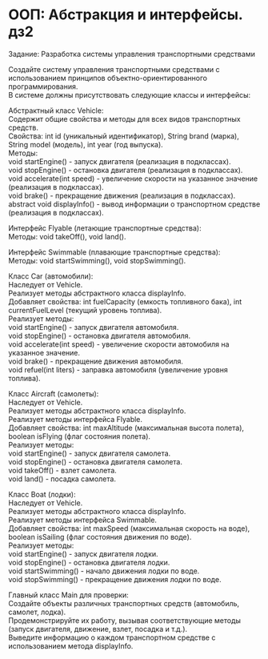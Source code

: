 # ООП: Абстракция и интерфейсы. дз2

Задание: Разработка системы управления транспортными средствами  

Создайте систему управления транспортными средствами с использованием принципов объектно-ориентированного программирования.  
В системе должны присутствовать следующие классы и интерфейсы:  

Абстрактный класс Vehicle:  
Содержит общие свойства и методы для всех видов транспортных средств.  
Свойства: int id (уникальный идентификатор), String brand (марка), String model (модель), int year (год выпуска).  
Методы:  
void startEngine() - запуск двигателя (реализация в подклассах).  
void stopEngine() - остановка двигателя (реализация в подклассах).  
void accelerate(int speed) - увеличение скорости на указанное значение (реализация в подклассах).  
void brake() - прекращение движения (реализация в подклассах).  
abstract void displayInfo() - вывод информации о транспортном средстве (реализация в подклассах).  

Интерфейс Flyable (летающие транспортные средства):  
Методы: void takeOff(), void land().  

Интерфейс Swimmable (плавающие транспортные средства):  
Методы: void startSwimming(), void stopSwimming().  

Класс Car (автомобили):  
Наследует от Vehicle.  
Реализует методы абстрактного класса displayInfo.  
Добавляет свойства: int fuelCapacity (емкость топливного бака), int currentFuelLevel (текущий уровень топлива).  
Реализует методы:  
void startEngine() - запуск двигателя автомобиля.  
void stopEngine() - остановка двигателя автомобиля.  
void accelerate(int speed) - увеличение скорости автомобиля на указанное значение.  
void brake() - прекращение движения автомобиля.  
void refuel(int liters) - заправка автомобиля (увеличение уровня топлива).  

Класс Aircraft (самолеты):  
Наследует от Vehicle.  
Реализует методы абстрактного класса displayInfo.  
Реализует методы интерфейса Flyable.  
Добавляет свойства: int maxAltitude (максимальная высота полета), boolean isFlying (флаг состояния полета).  
Реализует методы:  
void startEngine() - запуск двигателя самолета.  
void stopEngine() - остановка двигателя самолета.  
void takeOff() - взлет самолета.  
void land() - посадка самолета.  

Класс Boat (лодки):  
Наследует от Vehicle.  
Реализует методы абстрактного класса displayInfo.  
Реализует методы интерфейса Swimmable.  
Добавляет свойства: int maxSpeed (максимальная скорость на воде), boolean isSailing (флаг состояния движения по воде).  
Реализует методы:  
void startEngine() - запуск двигателя лодки.  
void stopEngine() - остановка двигателя лодки.  
void startSwimming() - начало движения лодки по воде.  
void stopSwimming() - прекращение движения лодки по воде.  

Главный класс Main для проверки:  
Создайте объекты различных транспортных средств (автомобиль, самолет, лодка).  
Продемонстрируйте их работу, вызывая соответствующие методы (запуск двигателя, движение, взлет, посадка и т.д.).  
Выведите информацию о каждом транспортном средстве с использованием метода displayInfo.  